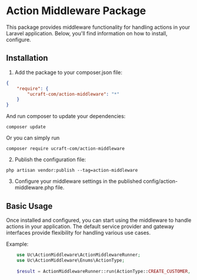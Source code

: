 # Action Middleware Package
This package provides middleware functionality for handling actions in your Laravel application. Below, you'll find information on how to install, configure.
## Installation

1. Add the package to your composer.json file:
```json
{
    "require": {
        "ucraft-com/action-middleware": "*"
    }
}
```

And run composer to update your dependencies:
```
composer update
```
Or you can simply run
```
composer require ucraft-com/action-middleware
```

2. Publish the configuration file:

```
php artisan vendor:publish --tag=action-middleware
```


3. Configure your middleware settings in the published config/action-middleware.php file.


## Basic Usage

Once installed and configured, you can start using the middleware to handle actions in your application. The default service provider and gateway interfaces provide flexibility for handling various use cases.

Example:
```php
    use Uc\ActionMiddleware\ActionMiddlewareRunner;
    use Uc\ActionMiddleware\Enums\ActionType;
    
    $result = ActionMiddlewareRunner::run(ActionType::CREATE_CUSTOMER, $request->all());
```
